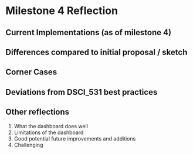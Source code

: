 # Milestone 4 Reflection

## Current Implementations (as of milestone 4)

## Differences compared to initial proposal / sketch

## Corner Cases

## Deviations from DSCI_531 best practices

## Other reflections
1. What the dashboard does well
2. Limitations of the dashboard
3. Good potential future improvements and additions
4. Challenging